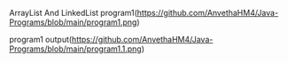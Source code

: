 ArrayList And LinkedList program1(https://github.com/AnvethaHM4/Java-Programs/blob/main/program1.png)

program1 output(https://github.com/AnvethaHM4/Java-Programs/blob/main/program1.1.png)
